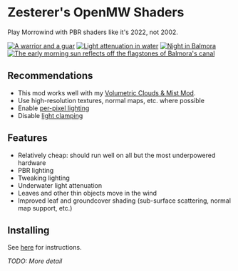 # Zesterer's OpenMW Shaders

Play Morrowind with PBR shaders like it's 2022, not 2002.

[![A warrior and a guar](https://i.imgur.com/YoKDhJc.png)](https://i.imgur.com/YoKDhJc.png)
[![Light attenuation in water](https://i.imgur.com/2CvUPkp.png)](https://i.imgur.com/2CvUPkp.png)
[![Night in Balmora](https://i.imgur.com/1XX2RVG.png)](https://i.imgur.com/1XX2RVG.png)
[![The early morning sun reflects off the flagstones of Balmora's canal](https://i.imgur.com/UYHzEDP.png)](https://i.imgur.com/UYHzEDP.png)

## Recommendations

- This mod works well with my [Volumetric Clouds & Mist Mod](https://github.com/zesterer/openmw-volumetric-clouds).
- Use high-resolution textures, normal maps, etc. where possible
- Enable [per-pixel lighting](https://openmw.readthedocs.io/en/stable/reference/modding/settings/shaders.html#force-per-pixel-lighting)
- Disable [light clamping](https://openmw.readthedocs.io/en/stable/reference/modding/settings/shaders.html#clamp-lighting)

## Features

- Relatively cheap: should run well on all but the most underpowered hardware
- PBR lighting
- Tweaking lighting
- Underwater light attenuation
- Leaves and other thin objects move in the wind
- Improved leaf and groundcover shading (sub-surface scattering, normal map support, etc.)

## Installing

See [here](https://modding-openmw.com/tips/custom-shaders/#installing) for instructions.

*TODO: More detail*

